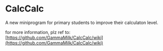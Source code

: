 # CalcCalc
A new miniprogram for primary students to improve their calculaton level.

for more information, plz ref to:
[https://github.com/GammaMilk/CalcCalc/wiki](https://github.com/GammaMilk/CalcCalc/wiki)
